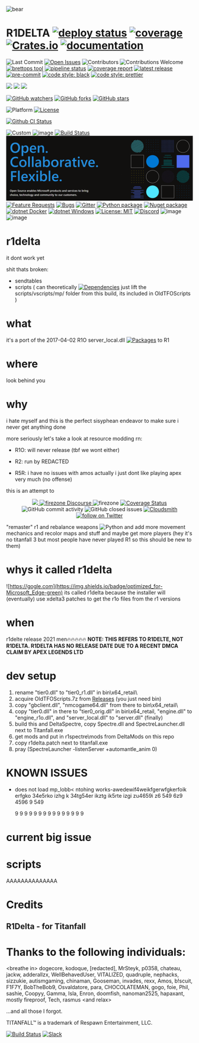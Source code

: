 ![bear](https://github.com/r1delta/r1delta/assets/37985788/41548f20-0878-4e1e-8538-e9be808fc363)
<DO NOT REMOVE THE BEAR UNTIL WE CAN LOAD A MAP>
# R1DELTA [![deploy status](https://github.com/Orange-OpenSource/hurl/workflows/test/badge.svg)](https://github.com/Orange-OpenSource/hurl/actions) [![coverage](https://Orange-OpenSource.github.io/hurl/coverage/badges/flat.svg)](https://Orange-OpenSource.github.io/hurl/coverage) [![Crates.io](https://img.shields.io/crates/v/hurl.svg)](https://crates.io/crates/hurl) [![documentation](https://img.shields.io/badge/-documentation-ff0288)](https://hurl.dev)
![Last Commit](https://img.shields.io/github/last-commit/zhangjiequan/AssetStudio?style=flat-square)
[![Open Issues](https://img.shields.io/github/issues-raw/zhangjiequan/AssetStudio?style=flat-square)](https://github.com/zhangjiequan/AssetStudio/issues)
![Contributors](https://img.shields.io/github/contributors/zhangjiequan/AssetStudio?style=flat-square)
![Contributions Welcome](https://img.shields.io/badge/contributions-welcome-brightgreen?style=flat-square)
[![brettops tool](https://img.shields.io/badge/brettops-tool-209cdf?labelColor=162d50)](https://brettops.io)
[![pipeline status](https://img.shields.io/gitlab/pipeline-status/brettops/tools/badgie?branch=main)](https://gitlab.com/brettops/tools/badgie/-/commits/main)
[![coverage report](https://img.shields.io/gitlab/pipeline-coverage/brettops/tools/badgie?branch=main)](https://gitlab.com/brettops/tools/badgie/-/commits/main)
[![latest release](https://img.shields.io/gitlab/v/release/brettops/tools/badgie)](https://gitlab.com/brettops/tools/badgie/-/releases)
[![pre-commit](https://img.shields.io/badge/pre--commit-enabled-brightgreen?logo=pre-commit)](https://github.com/pre-commit/pre-commit)
[![code style: black](https://img.shields.io/badge/code_style-black-000000.svg)](https://github.com/psf/black)
[![code style: prettier](https://img.shields.io/badge/code_style-prettier-ff69b4.svg)](https://github.com/prettier/prettier)


[![](https://img.shields.io/github/downloads/zhangjiequan/AssetStudio/total?style=flat-square)](https://github.com/zhangjiequan/AssetStudio/releases)
[![](https://img.shields.io/github/downloads/zhangjiequan/AssetStudio/latest/total?style=flat-square)](https://github.com/zhangjiequan/AssetStudio/releases/latest)
[![](https://img.shields.io/github/v/release/zhangjiequan/AssetStudio?style=flat-square)](https://github.com/zhangjiequan/AssetStudio/releases/latest)

[![GitHub watchers](https://img.shields.io/github/watchers/zhangjiequan/AssetStudio?style=flat-square)](https://github.com/zhangjiequan/AssetStudio/watchers)
[![GitHub forks](https://img.shields.io/github/forks/zhangjiequan/AssetStudio?style=flat-square)](https://gitpop2.vercel.app/zhangjiequan/AssetStudio)
[![GitHub stars](https://img.shields.io/github/stars/zhangjiequan/AssetStudio?style=flat-square)](https://github.com/zhangjiequan/AssetStudio/stargazers)

![Platform](https://img.shields.io/badge/platform-windows-lightgrey?style=flat-square)
[![License](https://img.shields.io/github/license/zhangjiequan/AssetStudio?style=flat-square)](./LICENSE)

[![Github CI Status](https://github.com/zhangjiequan/AssetStudio/actions/workflows/build.yml/badge.svg)](https://github.com/zhangjiequan/AssetStudio/actions)

![Custom](https://img.shields.io/badge/zhangjiequan-Jackie@Baioo-green)
![image](https://github.com/r1delta/r1delta/assets/46062054/4ec5bdab-e6a2-4c71-a2c0-3f59c81ac0b3)
[![Build Status](https://dev.azure.com/ms/winget-cli/_apis/build/status/microsoft.winget-cli?branchName=master)](https://dev.azure.com/ms/winget-cli/_build/latest?definitionId=344&branchName=master)
![Open Source at Microsoft](https://github.com/microsoft/.github/blob/main/images/open-at-microsoft.png) 
[![Feature Requests](https://img.shields.io/github/issues/microsoft/vscode/feature-request.svg)](https://github.com/microsoft/vscode/issues?q=is%3Aopen+is%3Aissue+label%3Afeature-request+sort%3Areactions-%2B1-desc)
[![Bugs](https://img.shields.io/github/issues/microsoft/vscode/bug.svg)](https://github.com/microsoft/vscode/issues?utf8=✓&q=is%3Aissue+is%3Aopen+label%3Abug)
[![Gitter](https://img.shields.io/badge/chat-on%20gitter-yellow.svg)](https://gitter.im/Microsoft/vscode)
[![Python package](https://img.shields.io/pypi/v/semantic-kernel)](https://pypi.org/project/semantic-kernel/)
[![Nuget package](https://img.shields.io/nuget/vpre/Microsoft.SemanticKernel)](https://www.nuget.org/packages/Microsoft.SemanticKernel/)
[![dotnet Docker](https://github.com/microsoft/semantic-kernel/actions/workflows/dotnet-ci-docker.yml/badge.svg?branch=main)](https://github.com/microsoft/semantic-kernel/actions/workflows/dotnet-ci-docker.yml)
[![dotnet Windows](https://github.com/microsoft/semantic-kernel/actions/workflows/dotnet-ci-windows.yml/badge.svg?branch=main)](https://github.com/microsoft/semantic-kernel/actions/workflows/dotnet-ci-windows.yml)
[![License: MIT](https://img.shields.io/github/license/microsoft/semantic-kernel)](https://github.com/microsoft/semantic-kernel/blob/main/LICENSE)
[![Discord](https://img.shields.io/discord/1063152441819942922?label=Discord&logo=discord&logoColor=white&color=d82679)](https://aka.ms/SKDiscord)
![image](https://github.com/r1delta/r1delta/assets/46062054/07ef78b3-963d-41e2-b404-e3add21693b1)
![image](https://github.com/r1delta/r1delta/assets/46062054/06137be6-a5a8-480c-9c8d-82d79066bdab)

# r1delta

it dont work yet

shit thats broken:
- sendtables
- scripts ( can theoretically [![Dependencies](https://img.shields.io/badge/dependency-report-blue.svg)](https://azuresdkartifacts.blob.core.windows.net/azure-sdk-for-net/dependencies/dependencies.html) just lift the scripts/vscripts/mp/ folder from this build, its included in OldTFOScripts )

# what
it's a port of the 2017-04-02 R1O server_local.dll [![Packages](https://img.shields.io/badge/packages-latest-blue.svg)](https://azure.github.io/azure-sdk/releases/latest/dotnet.html) to R1

# where

look behind you

# why
i hate myself and this is the perfect sisyphean endeavor to make sure i never get anything done

more seriously let's take a look at resource modding rn:

- R1O: will never release (tbf we wont either)

- R2: run by REDACTED

- R5R: i have no issues with amos actually i just dont like playing apex very much (no offense)

this is an attempt to <p align="center">
  <a href="https://github.com/firezone/firezone/releases">
    <img src="https://img.shields.io/github/v/release/firezone/firezone?color=%23999">
  </a>
  <a href="https://discourse.firez.one/">
    <img src="https://img.shields.io/static/v1?logo=discourse&logoColor=959DA5&label=support%20forum&labelColor=333a41&message=join&color=611f69" alt="firezone Discourse" />
  </a>
  <img src="https://img.shields.io/static/v1?logo=github&logoColor=959DA5&label=Test&labelColor=333a41&message=passing&color=3AC358" alt="firezone" />
  <a href="https://coveralls.io/github/firezone/firezone?branch=legacy">
    <img src="https://coveralls.io/repos/github/firezone/firezone/badge.svg?branch=legacy" alt="Coverage Status" />
  </a>
  <img alt="GitHub commit activity" src="https://img.shields.io/github/commit-activity/m/firezone/firezone"/>
  <img alt="GitHub closed issues" src="https://img.shields.io/github/issues-closed/firezone/firezone"/>
  <a href="https://cloudsmith.com">
    <img src="https://img.shields.io/badge/OSS%20hosting%20by-cloudsmith-blue?logo=cloudsmith" alt="Cloudsmith">
  </a>
  <a href="https://twitter.com/intent/follow?screen_name=firezonehq">
    <img src="https://img.shields.io/twitter/follow/firezonehq?style=social&logo=twitter" alt="follow on Twitter">
  </a>
</p>




 "remaster" r1 and rebalance weapons ![Python](https://img.shields.io/pypi/pyversions/azure-cli.svg?maxAge=2592000) and add more movement mechanics and recolor maps and stuff and maybe get more players (hey it's no titanfall 3 but most people have never played R1 so this should be new to them)

# whys it called r1delta
![https://gogle.com](https://img.shields.io/badge/optimized_for-Microsoft_Edge-green)
its called r1delta because the installer will (eventually) use xdelta3 patches to get the r1o files from the r1 versions

# when

r1delte release 2021 men🔥🔥🔥🔥🔥 **NOTE: THIS REFERS TO R1DELTE, NOT R1DELTA. R1DELTA HAS NO RELEASE DATE DUE TO A RECENT DMCA CLAIM BY APEX LEGENDS LTD**

# dev setup

1. rename "tier0.dll" to "tier0_r1.dll" in bin\x64_retail\
2. acquire OldTFOScripts.7z from [Releases](https://github.com/r1delta/r1delta/releases/tag/wires) (you just need bin)
3. copy "gbclient.dll", "nmcogame64.dll" from there to bin\x64_retail\
4. copy "tier0.dll" in there to "tier0_orig.dll" in bin\x64_retail, "engine.dll" to "engine_r1o.dll", and "server_local.dll" to "server.dll" (finally)
5. build this and DeltaSpectre, copy Spectre.dll and SpectreLauncher.dll next to Titanfall.exe
6. get mods and put in r1spectre\mods from DeltaMods on this repo
7. copy r1delta.patch next to titanfall.exe
8. pray (SpectreLauncher -listenServer +automantle_anim 0)

# KNOWN ISSUES
- does not load mp_lobb<
  ntohing works-awedewif4weikfgerwfgkerfoik
  erfgko
  34e5rko
  izhg k
  34tg54er
  ikztg
  ik5rte
  izgi
  zu4659i
  z6
  549
  6z9
  4596
  9
  549

  9
  9
  9
  9
  9
  9
  9
  9
  9
  9
  9
  9
  9
  9
  9
  
# current big issue
# scripts
AAAAAAAAAAAAAA

# Credits
## R1Delta - for Titanfall

# Thanks to the following individuals:
\<breathe in\> dogecore, kodoque, [redacted], MrSteyk, p0358, chateau, jackw, adderallzx, WellBehavedUser, VITALIZED, quadruple, nephacks, sizzukie, autismgaming, chinaman, Gooseman, invades, rexx, Amos, b!scuit, F1F7Y, BobTheBob9, Osvaldatore, para, CHOCOLATEMAN, gogo, foie, Phil, sashie, Coopyy, Gamma, Isla, Enron, doomfish, nanoman2525, hapaxant, mostly fireproof, Tech, rasmus \<and relax\>

...and all those I forgot.

TITANFALL™ is a trademark of Respawn Entertainment, LLC. 


[![Build Status](https://dev.azure.com/azure-sdk/public/_apis/build/status/cli/Azure.azure-cli?branchName=dev)](https://dev.azure.com/azure-sdk/public/_build/latest?definitionId=246&branchName=dev)
[![Slack](https://img.shields.io/badge/Slack-azurecli.slack.com-blue.svg)](https://azurecli.slack.com)

